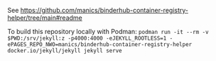 See https://github.com/manics/binderhub-container-registry-helper/tree/main#readme

To build this repository locally with Podman:
`podman run -it --rm -v $PWD:/srv/jekyll:z -p4000:4000 -eJEKYLL_ROOTLESS=1 -ePAGES_REPO_NWO=manics/binderhub-container-registry-helper docker.io/jekyll/jekyll jekyll serve`
